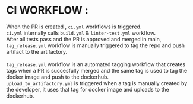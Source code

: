 # CI WORKFLOW : 
When the PR is created , `ci.yml` workflows is triggered.</br>
`ci.yml` internally calls `build.yml` & `linter-test.yml` workflow. </br>
After all tests pass and the PR is approved and merged in main, `tag_release.yml` workflow is manually triggered to tag the repo and push artifact to the artifactory.</br>
</br>
`tag_release.yml` workflow is an automated tagging workflow that creates tags when a PR is succesfully merged and the same tag is used to tag the docker image and push to the dockerhub.</br>
`upload_to_artifactory.yml` is triggered when a tag is manually created by the developer, it uses that tag for docker image and uploads to the dockerhub.

